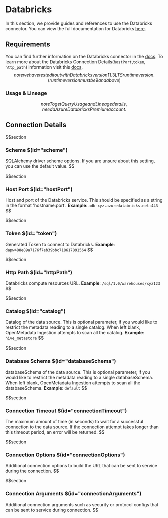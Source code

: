 # Databricks

In this section, we provide guides and references to use the Databricks connector. You can view the full documentation for Databricks [here](https://docs.open-metadata.org/connectors/database/databricks).

## Requirements
You can find further information on the Databricks connector in the [docs](https://docs.open-metadata.org/connectors/database/databricks).
To learn more about the Databricks Connection Details(`hostPort`,`token`, `http_path`) information visit this [docs](https://docs.open-metadata.org/connectors/database/databricks/troubleshooting).
$$note
we have tested it out with Databricks version 11.3LTS runtime version. (runtime version must be 9 and above)
$$

### Usage & Lineage
$$note
To get Query Usage and Lineage details, need a Azure Databricks Premium account.
$$

## Connection Details
$$section
### Scheme $(id="scheme")
SQLAlchemy driver scheme options. If you are unsure about this setting, you can use the default value.
$$

$$section
### Host Port $(id="hostPort")
Host and port of the Databricks service. This should be specified as a string in the format 'hostname:port'.
**Example**: `adb-xyz.azuredatabricks.net:443`
$$

$$section
### Token $(id="token")
Generated Token to connect to Databricks.
**Example**: `dapw488e89a7176f7eb39bbc718617891564`
$$

$$section
### Http Path $(id="httpPath")
Databricks compute resources URL.
**Example**: `/sql/1.0/warehouses/xyz123`
$$

$$section
### Catalog $(id="catalog")
Catalog of the data source. This is optional parameter, if you would like to restrict the metadata reading to a single catalog. When left blank, OpenMetadata Ingestion attempts to scan all the catalog.
**Example**: `hive_metastore`
$$

$$section
### Database Schema $(id="databaseSchema")
databaseSchema of the data source. This is optional parameter, if you would like to restrict the metadata reading to a single databaseSchema. When left blank, OpenMetadata Ingestion attempts to scan all the databaseSchema.
**Example**: `default`
$$

$$section
### Connection Timeout $(id="connectionTimeout")
The maximum amount of time (in seconds) to wait for a successful connection to the data source. If the connection attempt takes longer than this timeout period, an error will be returned.
$$

$$section
### Connection Options $(id="connectionOptions")
Additional connection options to build the URL that can be sent to service during the connection.
$$

$$section
### Connection Arguments $(id="connectionArguments")
Additional connection arguments such as security or protocol configs that can be sent to service during connection.
$$
